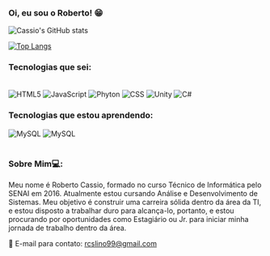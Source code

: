 ### Oi, eu sou o Roberto! 😁

![Cassio's GitHub stats](https://github-readme-stats.vercel.app/api?username=RobertoCassio&theme=radical) <br>

[![Top Langs](https://github-readme-stats.vercel.app/api/top-langs/?username=RobertoCassio&layout=compact&hide_progress=true&hide=teX)](https://github.com/anuraghazra/github-readme-stats)


### Tecnologias que sei:

<div style:"display: inline_block"><br>
<img align="center" alt="HTML5" src="https://img.shields.io/badge/HTML-239120?style=for-the-badge&logo=html5&logoColor=white">
<img align="center" alt="JavaScript" src="https://img.shields.io/badge/JavaScript-323330?style=for-the-badge&logo=javascript&logoColor=F7DF1E">
<img align="center" alt="Phyton" src="https://img.shields.io/badge/Python-3776AB?style=for-the-badge&logo=python&logoColor=white">
<img align="center" alt="CSS" src="https://img.shields.io/badge/CSS-239120?&style=for-the-badge&logo=css3&logoColor=white">
<img align="center" alt="Unity" src="https://img.shields.io/badge/Unity-100000?style=for-the-badge&logo=unity&logoColor=white">
<img align="center" alt="C#" src="https://img.shields.io/badge/C%23-239120?style=for-the-badge&logo=c-sharp&logoColor=white">

### Tecnologias que estou aprendendo:
<img align="center" alt="MySQL" src="https://img.shields.io/badge/React-20232A?style=for-the-badge&logo=react&logoColor=61DAFB">
<img align="center" alt="MySQL" src="https://img.shields.io/badge/MySQL-00000F?style=for-the-badge&logo=mysql&logoColor=white">

</div><br>

### Sobre Mim💻:
Meu nome é Roberto Cassio, formado no curso Técnico de Informática pelo SENAI em 2016.
Atualmente estou cursando Análise e Desenvolvimento de Sistemas.
Meu objetivo é construir uma carreira sólida dentro da área da TI, e estou disposto a trabalhar duro para alcança-lo, portanto, e estou procurando por oportunidades como Estagiário ou Jr. para iniciar minha jornada de trabalho dentro da área. 

📧 E-mail para contato: rcslino99@gmail.com
